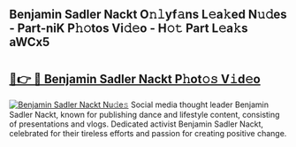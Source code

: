 ## Benjamin Sadler Nackt O𝚗𝚕yf𝚊ns L𝚎a𝚔ed N𝚞𝚍es - Part-niK P𝚑𝚘tos Vi𝚍𝚎o - H𝚘𝚝 Part L𝚎a𝚔s aWCx5

# <h2><a href="http://kfcax6.oniu.top/?m=Benjamin+Sadler+Nackt">🔗👉 🔴 Benjamin Sadler Nackt P𝚑ot𝚘𝚜 V𝚒d𝚎o</a></h2>

[![Benjamin Sadler Nackt Nu𝚍e𝚜](https://i.imgur.com/0qMVB7G.gif)](http://kfcax6.oniu.top/?m=Benjamin+Sadler+Nackt)
Social media thought leader Benjamin Sadler Nackt, known for publishing dance and lifestyle content, consisting of presentations and vlogs. Dedicated activist Benjamin Sadler Nackt, celebrated for their tireless efforts and passion for creating positive change.  
